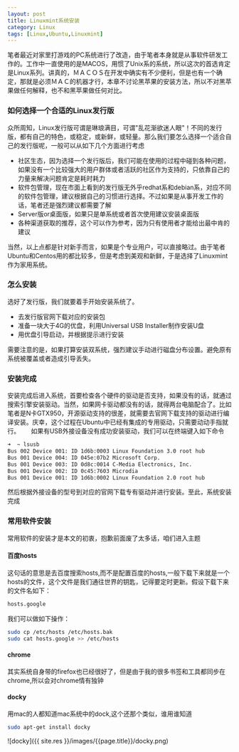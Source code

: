 ```yaml
---
layout: post
title: Linuxmint系统安装
category: Linux
tags: [Linux,Ubuntu,Linuxmint]
---
```


笔者最近对家里打游戏的PC系统进行了改造，由于笔者本身就是从事软件研发工作的。工作中一直使用的是MACOS，用惯了Unix系的系统，所以这次的首选肯定是Linux系列。讲真的，ＭＡＣＯＳ在开发中确实有不少便利，但是也有一个确定，那就是必须ＭＡＣ的机器才行，本章不讨论黑苹果的安装方法，所以不对黑苹果做任何解释，也不和黑苹果做任何对比。　　

### 如何选择一个合适的Linux发行版
众所周知，Linux发行版可谓是琳琅满目，可谓"乱花渐欲迷人眼"！不同的发行版，都有自己的特色，或稳定，或新鲜，或轻量。那么我们要怎么选择一个适合自己的发行版呢，一般可以从如下几个方面进行考虑　　
* 社区生态，因为选择一个发行版后，我们可能在使用的过程中碰到各种问题，如果没有一个比较强大的用户群体或者活跃的社区作为支持的，只依靠自己的力量来解决问题肯定是耗时耗力
* 软件包管理，现在市面上看到的发行版无外乎redhat系和debian系，对应不同的软件包管理，建议根据自己的习惯进行选择。不过如果是从事开发工作的话，笔者还是强烈建议都需要了解
* Server版or桌面版，如果只是单系统或者首次使用建议安装桌面版
* 各种渠道获取的推荐，这个可以作为参考，因为只有使用者才能给出最中肯的建议

当然，以上点都是针对新手而言，如果是个专业用户，可以直接略过。由于笔者Ubuntu和Centos用的都比较多，但是考虑到美观和新鲜，于是选择了Linuxmint作为家用系统。


### 怎么安装
选好了发行版，我们就要着手开始安装系统了。
* 去发行版官网下载对应的安装包
* 准备一块大于4G的优盘，利用Universal USB Installer制作安装U盘
* 用优盘引导启动，并根据提示进行安装

需要注意的是，如果打算安装双系统，强烈建议手动进行磁盘分布设置。避免原有系统被覆盖或者造成引导丢失。

### 安装完成
安装完成后进入系统，首要检查各个硬件的驱动是否支持，如果没有的话，就通过搜索引擎安装驱动。当然，如果网卡驱动都没有的话，就得两台电脑配合了。比如笔者是N卡GTX950，开源驱动支持的很差，就需要去官网下载支持的驱动进行编译安装。庆幸，这个过程在Ubuntu中已经有集成的专用驱动，只需要动动手指就行。　　
如果有USB外接设备没有成功安装驱动，我们可以在终端键入如下命令

```sh
➜  ~ lsusb
Bus 002 Device 001: ID 1d6b:0003 Linux Foundation 3.0 root hub
Bus 001 Device 004: ID 045e:07b2 Microsoft Corp. 
Bus 001 Device 003: ID 0d8c:0014 C-Media Electronics, Inc. 
Bus 001 Device 002: ID 0c45:7603 Microdia 
Bus 001 Device 001: ID 1d6b:0002 Linux Foundation 2.0 root hub
```
然后根据外接设备的型号到对应的官网下载专有驱动并进行安装。至此，系统安装完成

### 常用软件安装
常用软件的安装才是本文的初衷，抱歉前面废了太多话，咱们进入主题
#### 百度hosts
这句话的意思是去百度搜索hosts,而不是配置百度的hosts,一般下载下来就是一个hosts的文件，这个文件是我们通往世界的钥匙，记得要定时更新。假设下载下来的文件名如下：

```sh
hosts.google
```

我们可以做如下操作：

```sh
sudo cp /etc/hosts /etc/hosts.bak
sudo cat hosts.google >> /etc/hosts
```

#### chrome
其实系统自身带的firefox也已经很好了，但是由于我的很多书签和工具都同步在chrome,所以会对chrome情有独钟

#### docky
用mac的人都知道mac系统中的dock,这个还那个类似，谁用谁知道

```sh
sudo apt-get install docky
```

![docky]({{ site.res }}/images/{{page.title}}/docky.png)